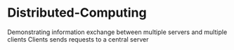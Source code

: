 # Distributed-Computing
Demonstrating information exchange between multiple servers and multiple clients
Clients sends requests to a central server
